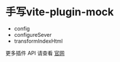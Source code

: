 # 手写vite-plugin-mock

- config 
- configureSever
- transformIndexHtml

更多插件 API 请查看 [官网](https://cn.vitejs.dev/guide/api-plugin.html)